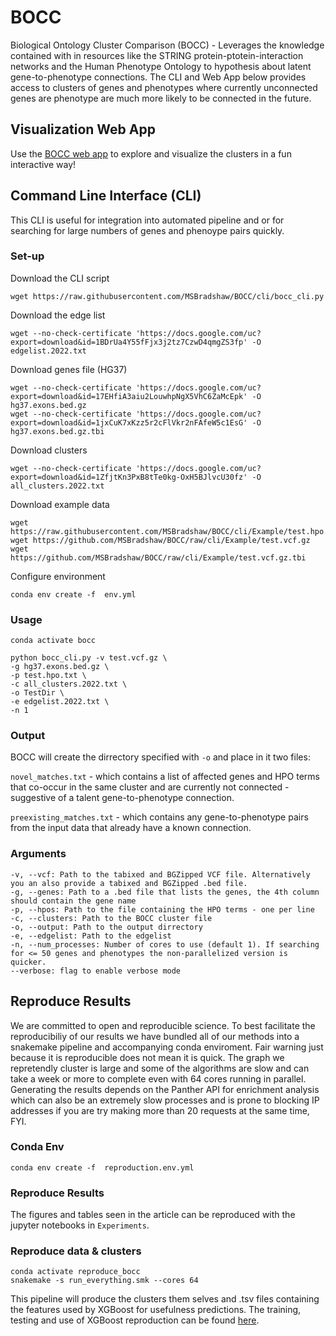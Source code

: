 # BOCC

Biological Ontology Cluster Comparison (BOCC) - Leverages the knowledge contained with in resources like the STRING protein-ptotein-interaction networks and the Human Phenotype Ontology to hypothesis about latent gene-to-phenotype connections. The CLI and Web App below provides access to clusters of genes and phenotypes where currently unconnected genes are phenotype are much more likely to be connected in the future.  

## Visualization Web App

Use the [BOCC web app](https://ryanlayerlab.github.io/BOCC/) to explore and visualize the clusters in a fun interactive way!

##  Command Line Interface (CLI)
This CLI is useful for integration into automated pipeline and or for searching for large numbers of genes and phenoype pairs quickly.

### Set-up

Download the CLI script

`wget https://raw.githubusercontent.com/MSBradshaw/BOCC/cli/bocc_cli.py`

Download the edge list

`wget --no-check-certificate 'https://docs.google.com/uc?export=download&id=1BDrUa4Y55fFjx3j2tz7CzwD4qmgZS3fp' -O edgelist.2022.txt`

Download genes file (HG37)

```
wget --no-check-certificate 'https://docs.google.com/uc?export=download&id=17EHfiA3aiu2LouwhpNgX5VhC6ZaMcEpk' -O hg37.exons.bed.gz
wget --no-check-certificate 'https://docs.google.com/uc?export=download&id=1jxCuK7xKzz5r2cFlVkr2nFAfeW5c1EsG' -O hg37.exons.bed.gz.tbi
```

Download clusters

`wget --no-check-certificate 'https://docs.google.com/uc?export=download&id=1ZfjtKn3PxB8tTe0kg-OxH5BJlvcU30fz' -O all_clusters.2022.txt `

Download example data

```
wget https://raw.githubusercontent.com/MSBradshaw/BOCC/cli/Example/test.hpo.txt
wget https://github.com/MSBradshaw/BOCC/raw/cli/Example/test.vcf.gz
wget https://github.com/MSBradshaw/BOCC/raw/cli/Example/test.vcf.gz.tbi
```

Configure environment

`conda env create -f  env.yml`

### Usage
```
conda activate bocc

python bocc_cli.py -v test.vcf.gz \
-g hg37.exons.bed.gz \
-p test.hpo.txt \
-c all_clusters.2022.txt \
-o TestDir \
-e edgelist.2022.txt \
-n 1
```

### Output

BOCC will create the dirrectory specified with `-o` and place in it two files: 

`novel_matches.txt` - which contains a list of affected genes and HPO terms that co-occur in the same cluster and are currently not connected - suggestive of a talent gene-to-phenotype connection.

`preexisting_matches.txt` - which contains any gene-to-phenotype pairs from the input data that already have a known connection.

### Arguments
```
-v, --vcf: Path to the tabixed and BGZipped VCF file. Alternatively you an also provide a tabixed and BGZipped .bed file.
-g, --genes: Path to a .bed file that lists the genes, the 4th column should contain the gene name
-p, --hpos: Path to the file containing the HPO terms - one per line
-c, --clusters: Path to the BOCC cluster file
-o, --output: Path to the output dirrectory
-e, --edgelist: Path to the edgelist
-n, --num_processes: Number of cores to use (default 1). If searching for <= 50 genes and phenotypes the non-parallelized version is quicker.
--verbose: flag to enable verbose mode
```


## Reproduce Results

We are committed to open and reproducible science. To best facilitate the reproducibiliy of our results we have bundled all of our methods into a snakemake pipeline and accompanying conda enviroment. Fair warning just because it is reproducible does not mean it is quick. The graph we repretendly cluster is large and some of the algorithms are slow and can take a week or more to complete even with 64 cores running in parallel. Generating the results depends on the Panther API for enrichment analysis which can also be an extremely slow processes and is prone to blocking IP addresses if you are try making more than 20 requests at the same time, FYI.

### Conda Env

`conda env create -f  reproduction.env.yml`

### Reproduce Results

The figures and tables seen in the article can be reproduced with the jupyter notebooks in `Experiments`.

### Reproduce data & clusters

```
conda activate reproduce_bocc
snakemake -s run_everything.smk --cores 64
```

This pipeline will produce the clusters them selves and .tsv files containing the features used by XGBoost for usefulness predictions. The training, testing and use of XGBoost reproduction can be found [here](https://github.com/ConGibbs10/BOCCRank).
